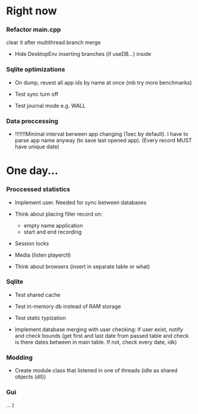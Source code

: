 # Right now

### Refactor main.cpp 
clear it after multithread branch merge

- Hide DesktopEnv inserting branches (if useDB...) inside 

### Sqlite optimizations

- On dump, reuest all app ids by name at once (mb try more benchmarks)

- Test sync turn off

- Test journal mode e.g. WALL

### Data proccessing

- !!!!!!!Minimal interval berween app changing (1sec by default). I have to parse app name anyway (to save last opened app). (Every record MUST have unique date)

# One day...

### Proccessed statistics

- Implement user. Needed for sync between databases

- Think about placing filler record on: 
    - empty name application
    - start and end recording

- Session locks

- Media (listen playerctl)

- Think about browsers (insert in separate table or what)

### Sqlite 

- Test shared cache 

- Test in-memory db instead of RAM storage

- Test static typization

- Implement database merging with user checking: if user exist, notify and check bounds (get first and last date from passed table and check is there dates between in main table. If not, check every date, idk)

### Modding

- Create module class that listened in one of threads (idle as shared objects (dll))

### Gui

... )
